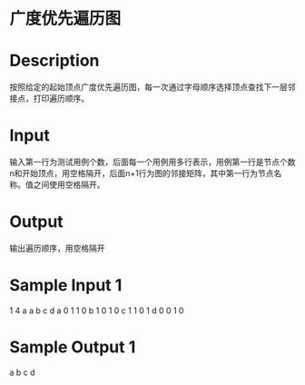 # 广度优先遍历图

# Description

按照给定的起始顶点广度优先遍历图，每一次通过字母顺序选择顶点查找下一层邻接点，打印遍历顺序。

# Input

输入第一行为测试用例个数，后面每一个用例用多行表示，用例第一行是节点个数n和开始顶点，用空格隔开，后面n+1行为图的邻接矩阵，其中第一行为节点名称。值之间使用空格隔开。

# Output

输出遍历顺序，用空格隔开

# Sample Input 1

1
4 a
a b c d
a 0 1 1 0
b 1 0 1 0
c 1 1 0 1
d 0 0 1 0

# Sample Output 1

a b c d
